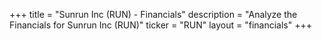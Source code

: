 +++
title = "Sunrun Inc (RUN) - Financials"
description = "Analyze the Financials for Sunrun Inc (RUN)"
ticker = "RUN"
layout = "financials"
+++

